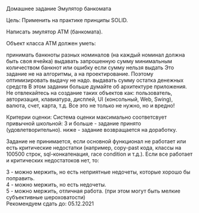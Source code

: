 Домашнее задание
Эмулятор банкомата

Цель:
Применить на практике принципы SOLID.

Написать эмулятор АТМ (банкомата).

Объект класса АТМ должен уметь:

принимать банкноты разных номиналов (на каждый номинал должна быть своя ячейка)
выдавать запрошенную сумму минимальным количеством банкнот или ошибку если сумму нельзя выдать Это задание не на алгоритмы, а на проектирование. Поэтому оптимизировать выдачу не надо.
выдавать сумму остатка денежных средств
В этом задании больше думайте об архитектуре приложения.
Не отвлекайтесь на создание таких объектов как: пользователь, авторизация, клавиатура, дисплей, UI (консольный, Web, Swing), валюта, счет, карта, т.д.
Все это не только не нужно, но и вредно!

Критерии оценки:
Система оценки максимально соответсвует привычной школьной:
3 и больше - задание принято (удовлетворительно).
ниже - задание возвращается на доработку.

Задание не принимается, если основной функционал не работает или есть критические недостатки (например, copy-past кода, классы на 100500 строк, sql-конкатенация,  race condition и т.д.).
Если все работает и критических недостатоков нет, то:

3 - можно мержить, но есть неприятные недочеты, которые хорошо бы поправить.    
4 - можно мержить, но есть недочеты.    
5 - можно мержить, отличная работа. (при этом могут быть мелкие субъективные шероховатости)  
Рекомендуем сдать до: 05.12.2021